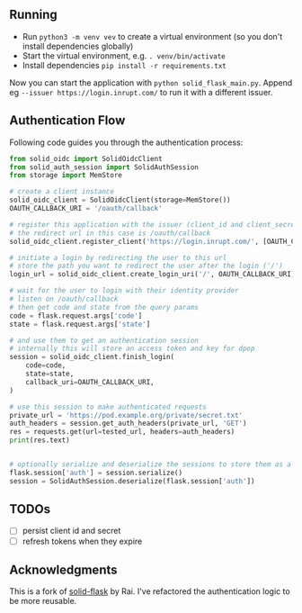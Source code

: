 ## Running

- Run `python3 -m venv vev` to create a virtual environment (so you don't install dependencies globally)
- Start the virtual environment, e.g. `. venv/bin/activate`
- Install dependencies `pip install -r requirements.txt`

Now you can start the application with `python solid_flask_main.py`. Append eg `--issuer https://login.inrupt.com/` to run it with a different issuer.

## Authentication Flow

Following code guides you through the authentication process:

```python
from solid_oidc import SolidOidcClient
from solid_auth_session import SolidAuthSession
from storage import MemStore

# create a client instance
solid_oidc_client = SolidOidcClient(storage=MemStore())
OAUTH_CALLBACK_URI = '/oauth/callback'

# register this application with the issuer (client_id and client_secret are currently only stored in memory, regardless of the previous storage)
# the redirect url in this case is /oauth/callback
solid_oidc_client.register_client('https://login.inrupt.com/', [OAUTH_CALLBACK_URI])

# initiate a login by redirecting the user to this url
# store the path you want to redirect the user after the login ('/')
login_url = solid_oidc_client.create_login_uri('/', OAUTH_CALLBACK_URI)

# wait for the user to login with their identity provider
# listen on /oauth/callback
# then get code and state from the query params
code = flask.request.args['code']
state = flask.request.args['state']

# and use them to get an authentication session
# internally this will store an access token and key for dpop
session = solid_oidc_client.finish_login(
    code=code,
    state=state,
    callback_uri=OAUTH_CALLBACK_URI,
)

# use this session to make authenticated requests
private_url = 'https://pod.example.org/private/secret.txt'
auth_headers = session.get_auth_headers(private_url, 'GET')
res = requests.get(url=tested_url, headers=auth_headers)
print(res.text)


# optionally serialize and deserialize the sessions to store them as a string client/server side
flask.session['auth'] = session.serialize()
session = SolidAuthSession.deserialize(flask.session['auth'])
```

## TODOs

- [ ] persist client id and secret
- [ ] refresh tokens when they expire

## Acknowledgments

This is a fork of [solid-flask](https://gitlab.com/agentydragon/solid-flask/) by Rai. I've refactored the authentication logic to be more reusable.
